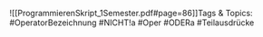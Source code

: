
![[ProgrammierenSkript_1Semester.pdf#page=86]]Tags & Topics:
   #OperatorBezeichnung
   #NICHT!a
   #Oper
   #ODERa
   #Teilausdrücke